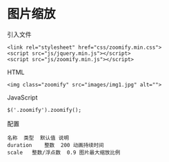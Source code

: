 # 图片缩放

引入文件
```
<link rel="stylesheet" href="css/zoomify.min.css">
<script src="js/jquery.min.js"></script>
<script src="js/zoomify.min.js"></script>
```
HTML
```
<img class="zoomify" src="images/img1.jpg" alt="">
```
JavaScript
```
$('.zoomify').zoomify();
```
配置
```
名称	类型	默认值	说明
duration	整数	200	动画持续时间
scale	整数/浮点数	0.9	图片最大缩放比例
```